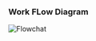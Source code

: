 ### Work FLow Diagram

![Flowchat](https://user-images.githubusercontent.com/97722998/161419590-cd453ec2-e528-46ce-8950-c152cd2d8924.JPG)

